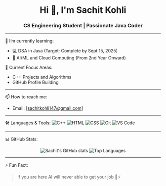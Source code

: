 <h1 align="center">Hi 👋, I'm Sachit Kohli</h1>
<h3 align="center">CS Engineering Student | Passionate Java Coder</h3>

---

🌱 I’m currently learning:
- 💻 DSA in Java (Target: Complete by Sept 15, 2025)
- 🧠 AI/ML and Cloud Computing (From 2nd Year Onward)

📌 Current Focus Areas:
- C++ Projects and Algorithms
- GitHub Profile Building

---

📫 How to reach me:
- Email: [sachitkohli147@gmail.com]
---

🛠️ Languages & Tools:
![C++](https://img.shields.io/badge/C++-blue?style=for-the-badge&logo=cplusplus)
![HTML](https://img.shields.io/badge/HTML-orange?style=for-the-badge&logo=html5)
![CSS](https://img.shields.io/badge/CSS-blue?style=for-the-badge&logo=css3)
![Git](https://img.shields.io/badge/Git-F05032?style=for-the-badge&logo=git)
![VS Code](https://img.shields.io/badge/VS%20Code-blue?style=for-the-badge&logo=visualstudiocode)

---

📊 GitHub Stats:
<p align="center">
  <img src="https://github-readme-stats.vercel.app/api?username=sachit-create&show_icons=true&theme=radical" alt="Sachit's GitHub stats" />
  <img src="https://github-readme-stats.vercel.app/api/top-langs/?username=sachit-create&layout=compact&theme=radical" alt="Top Languages" />
</p>

---

⚡ Fun Fact:
> If you are here AI will never able to get your job 🧠⚡

